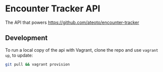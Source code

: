 Encounter Tracker API
=====================

The API that powers https://github.com/ateoto/encounter-tracker

Development
-----------

To run a local copy of the api with Vagrant, clone the repo and use `vagrant up`, to update:

```bash
git pull && vagrant provision
```


